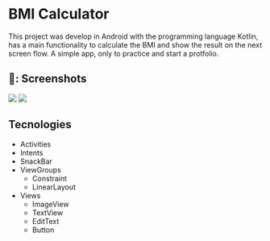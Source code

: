 # BMI Calculator

This project was develop in Android with the programming language Kotlin, has a main functionality to calculate the BMI and show the result on the next screen flow. 
A simple app, only to practice and start a protfolio. 

## 📸: Screenshots

<img src="https://github.com/user-attachments/assets/59a65425-506d-4367-abf4-0826d1ac1f70" widgth=160/>
<img src="https://github.com/user-attachments/assets/4b542d62-394d-456c-9e8c-bc54e1448fc9" widgth=160/>

## Tecnologies

- Activities
- Intents
- SnackBar
- ViewGroups
   - Constraint
   - LinearLayout
- Views
   - ImageView
   - TextView
   - EditText
   - Button
